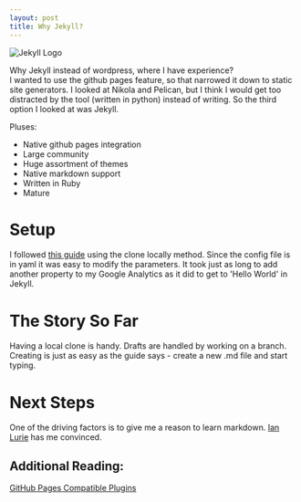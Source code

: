 ```yaml
---
layout: post
title: Why Jekyll?
---
```


<div class="img_center">
  <img src="{{ site.baseurl }}/images/jekyll-logo.png" alt="Jekyll Logo">
</div>

Why Jekyll instead of wordpress, where I have experience?<br>
I wanted to use the github pages feature, so that narrowed it down to static site generators. I looked at Nikola and Pelican, but I think I would get too distracted by the tool (written in python) instead of writing. So the third option I looked at was Jekyll.

Pluses:

-   Native github pages integration
-   Large community
-   Huge assortment of themes
-   Native markdown support
-   Written in Ruby
-   Mature

# Setup

I followed [this guide](https://www.smashingmagazine.com/2014/08/build-blog-jekyll-github-pages/) using the clone locally method. Since the config file is in yaml it was easy to modify the parameters. It took just as long to add another property to my Google Analytics as it did to get to 'Hello World' in Jekyll.

# The Story So Far

Having a local clone is handy. Drafts are handled by working on a branch. Creating is just as easy as the guide says - create a new .md file and start typing.

# Next Steps

One of the driving factors is to give me a reason to learn markdown. [Ian Lurie](https://twitter.com/portentint) has me convinced.

## Additional Reading:

[GitHub Pages Compatible Plugins](https://help.github.com/articles/configuring-jekyll-plugins/ "GitHub Help - Configuring Jekyll Plugins")
